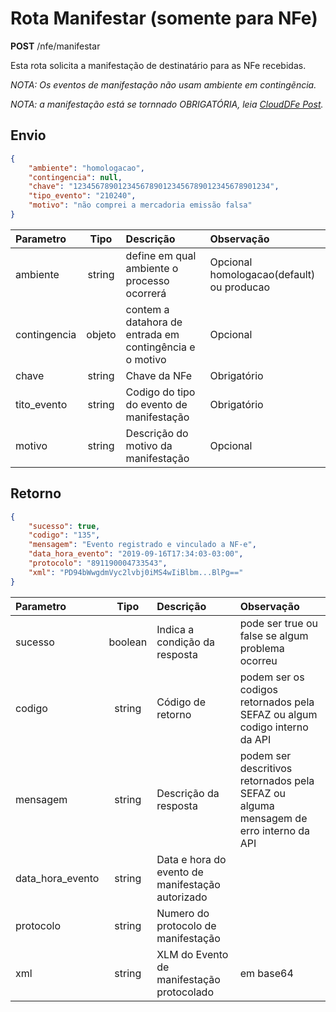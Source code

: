 # Rota Manifestar (somente para NFe)

**POST** /nfe/manifestar

Esta rota solicita a manifestação de destinatário para as NFe recebidas.


*NOTA: Os eventos de manifestação não usam ambiente em contingẽncia.*

*NOTA: a manifestação está se tornnado OBRIGATÓRIA, leia [CloudDFe Post](https://blog.cloud-dfe.com.br/manifestacao-da-nfe-passou-a-ser-obrigatoria).*

## Envio

```json
{
    "ambiente": "homologacao",
    "contingencia": null,
    "chave": "12345678901234567890123456789012345678901234",
    "tipo_evento": "210240",
    "motivo": "não comprei a mercadoria emissão falsa"
}
```

|Parametro|Tipo|Descrição|Observação|
|:---|:---:|:---|:---|
|ambiente|string|define em qual ambiente o processo ocorrerá|Opcional homologacao(default) ou producao|
|contingencia|objeto|contem a datahora de entrada em contingência e o motivo|Opcional|
|chave|string|Chave da NFe|Obrigatório|
|tito_evento|string|Codigo do tipo do evento de manifestação|Obrigatório|
|motivo|string|Descrição do motivo da manifestação|Opcional|


## Retorno

```json
{
    "sucesso": true,
    "codigo": "135",
    "mensagem": "Evento registrado e vinculado a NF-e",
    "data_hora_evento": "2019-09-16T17:34:03-03:00",
    "protocolo": "891190004733543",
    "xml": "PD94bWwgdmVyc2lvbj0iMS4wIiBlbm...BlPg=="
}
```

|Parametro|Tipo|Descrição|Observação|
|:---|:---:|:---|:---|
|sucesso|boolean|Indica a condição da resposta|pode ser true ou false se algum problema ocorreu|
|codigo|string|Código de retorno|podem ser os codigos retornados pela SEFAZ ou algum codigo interno da API|
|mensagem|string|Descrição da resposta|podem ser descritivos retornados pela SEFAZ ou alguma mensagem de erro interno da API|
|data_hora_evento|string|Data e hora do evento de manifestação autorizado||
|protocolo|string|Numero do protocolo de manifestação||
|xml|string|XLM do Evento de manifestação protocolado|em base64|
